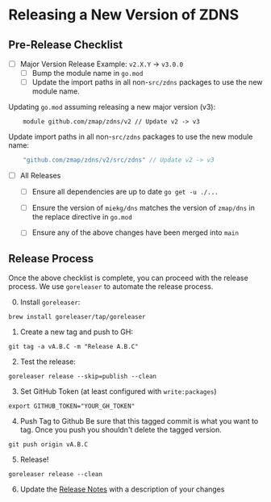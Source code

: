 # Releasing a New Version of ZDNS

## Pre-Release Checklist
- [ ] Major Version Release Example: `v2.X.Y` -> `v3.0.0`
     - [ ] Bump the module name in `go.mod`
     - [ ] Update the import paths in all non-`src/zdns` packages to use the new module name.

Updating `go.mod` assuming releasing a new major version (v3):
```
    module github.com/zmap/zdns/v2 // Update v2 -> v3
```
Update import paths in all non-`src/zdns` packages to use the new module name:
```go
	"github.com/zmap/zdns/v2/src/zdns" // Update v2 -> v3
```
- [ ] All Releases
  - [ ] Ensure all dependencies are up to date `go get -u ./...`
  - [ ] Ensure the version of `miekg/dns` matches the version of `zmap/dns` in the replace directive in `go.mod`
  - [ ] Ensure any of the above changes have been merged into `main`


## Release Process
Once the above checklist is complete, you can proceed with the release process. We use `goreleaser` to automate the release process.

0. Install `goreleaser`:
```shell  
brew install goreleaser/tap/goreleaser
```  

1. Create a new tag and push to GH:
```shell  
git tag -a vA.B.C -m "Release A.B.C"
```  

2. Test the release:
```shell  
goreleaser release --skip=publish --clean
```

3. Set GitHub Token (at least configured with `write:packages`)
```shell
export GITHUB_TOKEN="YOUR_GH_TOKEN"
```
4. Push Tag to Github
   Be sure that this tagged commit is what you want to tag. Once you push you shouldn't delete the tagged version.
```shell
git push origin vA.B.C
```
5. Release!
```shell
goreleaser release --clean
```
6. Update the [Release Notes](https://github.com/zmap/zdns/releases) with a description of your changes